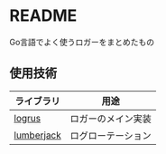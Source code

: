# README
Go言語でよく使うロガーをまとめたもの

## 使用技術

ライブラリ | 用途
-- | --
[logrus](https://github.com/sirupsen/logrus) | ロガーのメイン実装
[lumberjack](https://github.com/natefinch/lumberjack) | ログローテーション